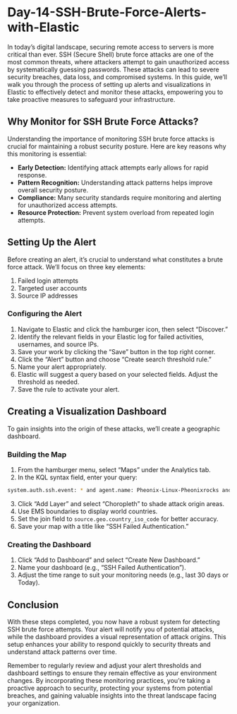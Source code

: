 # Day-14-SSH-Brute-Force-Alerts-with-Elastic

In today’s digital landscape, securing remote access to servers is more critical than ever. SSH (Secure Shell) brute force attacks are one of the most common threats, where attackers attempt to gain unauthorized access by systematically guessing passwords. These attacks can lead to severe security breaches, data loss, and compromised systems. In this guide, we’ll walk you through the process of setting up alerts and visualizations in Elastic to effectively detect and monitor these attacks, empowering you to take proactive measures to safeguard your infrastructure.

## Why Monitor for SSH Brute Force Attacks?
Understanding the importance of monitoring SSH brute force attacks is crucial for maintaining a robust security posture. Here are key reasons why this monitoring is essential:

- **Early Detection:** Identifying attack attempts early allows for rapid response.
- **Pattern Recognition:** Understanding attack patterns helps improve overall security posture.
- **Compliance:** Many security standards require monitoring and alerting for unauthorized access attempts.
- **Resource Protection:** Prevent system overload from repeated login attempts.

## Setting Up the Alert
Before creating an alert, it’s crucial to understand what constitutes a brute force attack. We’ll focus on three key elements:

1. Failed login attempts
2. Targeted user accounts
3. Source IP addresses

### Configuring the Alert
1. Navigate to Elastic and click the hamburger icon, then select “Discover.”
2. Identify the relevant fields in your Elastic log for failed activities, usernames, and source IPs.
3. Save your work by clicking the “Save” button in the top right corner.
4. Click the “Alert” button and choose “Create search threshold rule.”
5. Name your alert appropriately.
6. Elastic will suggest a query based on your selected fields. Adjust the threshold as needed.
7. Save the rule to activate your alert.

## Creating a Visualization Dashboard
To gain insights into the origin of these attacks, we’ll create a geographic dashboard.

### Building the Map
1. From the hamburger menu, select “Maps” under the Analytics tab.
2. In the KQL syntax field, enter your query:

```bash
system.auth.ssh.event: * and agent.name: Pheonix-Linux-Pheonixrocks and system.auth.ssh.event: Failed
```

3. Click “Add Layer” and select “Choropleth” to shade attack origin areas.
4. Use EMS boundaries to display world countries.
5. Set the join field to `source.geo.country_iso_code` for better accuracy.
6. Save your map with a title like “SSH Failed Authentication.”

### Creating the Dashboard
1. Click “Add to Dashboard” and select “Create New Dashboard.”
2. Name your dashboard (e.g., “SSH Failed Authentication”).
3. Adjust the time range to suit your monitoring needs (e.g., last 30 days or Today).

## Conclusion
With these steps completed, you now have a robust system for detecting SSH brute force attempts. Your alert will notify you of potential attacks, while the dashboard provides a visual representation of attack origins. This setup enhances your ability to respond quickly to security threats and understand attack patterns over time.

Remember to regularly review and adjust your alert thresholds and dashboard settings to ensure they remain effective as your environment changes. By incorporating these monitoring practices, you’re taking a proactive approach to security, protecting your systems from potential breaches, and gaining valuable insights into the threat landscape facing your organization.

